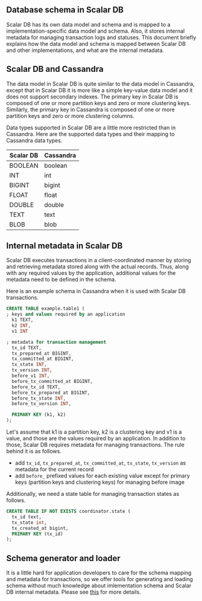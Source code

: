 ## Database schema in Scalar DB

Scalar DB has its own data model and schema and is mapped to a implementation-specific data model and schema.
Also, it stores internal metadata for managing transaction logs and statuses.
This document briefly explains how the data model and schema is mapped between Scalar DB and other implementations, and what are the internal metadata.

## Scalar DB and Cassandra

The data model in Scalar DB is quite similar to the data model in Cassandra, except that in Scalar DB it is more like a simple key-value data model and it does not support secondary indexes.
The primary key in Scalar DB is composed of one or more partition keys and zero or more clustering keys. Similarly, the primary key in Cassandra is composed of one or more partition keys and zero or more clustering columns.


Data types supported in Scalar DB are a little more restricted than in Cassandra.
Here are the supported data types and their mapping to Cassandra data types.

|Scalar DB  |Cassandra  |
|---|---|
|BOOLEAN  |boolean  |
|INT  |int  |
|BIGINT  |bigint  |
|FLOAT  |float  |
|DOUBLE  |double  |
|TEXT  |text  |
|BLOB  |blob  |

## Internal metadata in Scalar DB

Scalar DB executes transactions in a client-coordinated manner by storing and retrieving metadata stored along with the actual records.
Thus, along with any required values by the application, additional values for the metadata need to be defined in the schema.

Here is an example schema in Cassandra when it is used with Scalar DB transactions.

```sql
CREATE TABLE example.table1 (
; keys and values required by an application
  k1 TEXT,
  k2 INT,
  v1 INT

; metadata for transaction management
  tx_id TEXT,
  tx_prepared_at BIGINT,
  tx_committed_at BIGINT,
  tx_state INT,
  tx_version INT,
  before_v1 INT,
  before_tx_committed_at BIGINT,
  before_tx_id TEXT,
  before_tx_prepared_at BIGINT,
  before_tx_state INT,
  before_tx_version INT,

  PRIMARY KEY (k1, k2)
);
```

Let's assume that k1 is a partition key, k2 is a clustering key and v1 is a value, and those are the values required by an application.
In addition to those, Scalar DB requires metadata for managing transactions.
The rule behind it is as follows.
* add `tx_id`, `tx_prepared_at`, `tx_committed_at`, `tx_state`, `tx_version` as metadata for the current record
* add `before_` prefixed values for each existing value except for primary keys (partition keys and clustering keys) for managing before image

Additionally, we need a state table for managing transaction states as follows.

```sql
CREATE TABLE IF NOT EXISTS coordinator.state (
  tx_id text,
  tx_state int,
  tx_created_at bigint,
  PRIMARY KEY (tx_id)
);
```

## Schema generator and loader

It is a little hard for application developers to care for the schema mapping and metadata for transactions,
so we offer tools for generating and loading schema without much knowledge about imlementation schema and Scalar DB internal metadata.
Please see [this](/tools/schema/README.md) for more details.
